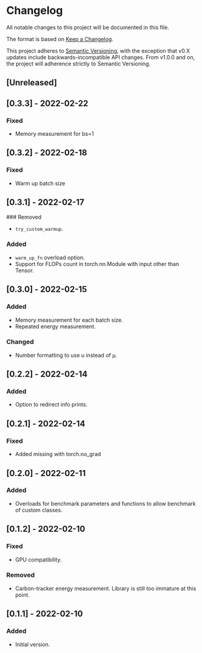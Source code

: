 # Changelog
All notable changes to this project will be documented in this file.

The format is based on [Keep a Changelog](https://keepachangelog.com/en/1.0.0/).

This project adheres to [Semantic Versioning](https://semver.org/spec/v2.0.0.html), with the exception that v0.X updates include backwards-incompatible API changes.
From v1.0.0 and on, the project will adherence strictly to Semantic Versioning.


## [Unreleased]


## [0.3.3] - 2022-02-22

### Fixed
- Memory measurement for bs=1


## [0.3.2] - 2022-02-18

### Fixed
- Warm up batch size


## [0.3.1] - 2022-02-17
### Removed
- `try_custom_warmup`.

### Added
- `warm_up_fn` overload option.
- Support for FLOPs count in torch.nn.Module with input other than Tensor.


## [0.3.0] - 2022-02-15
### Added
- Memory measurement for each batch size.
- Repeated energy measurement.

### Changed
- Number formatting to use u instead of µ.


## [0.2.2] - 2022-02-14
### Added
- Option to redirect info prints.


## [0.2.1] - 2022-02-14
### Fixed
- Added missing with torch.no_grad


## [0.2.0] - 2022-02-11
### Added
- Overloads for benchmark parameters and functions to allow benchmark of custom classes.


## [0.1.2] - 2022-02-10
### Fixed
- GPU compatibility.

### Removed
- Carbon-tracker energy measurement. Library is still too immature at this point.


## [0.1.1] - 2022-02-10
### Added
- Initial version.
